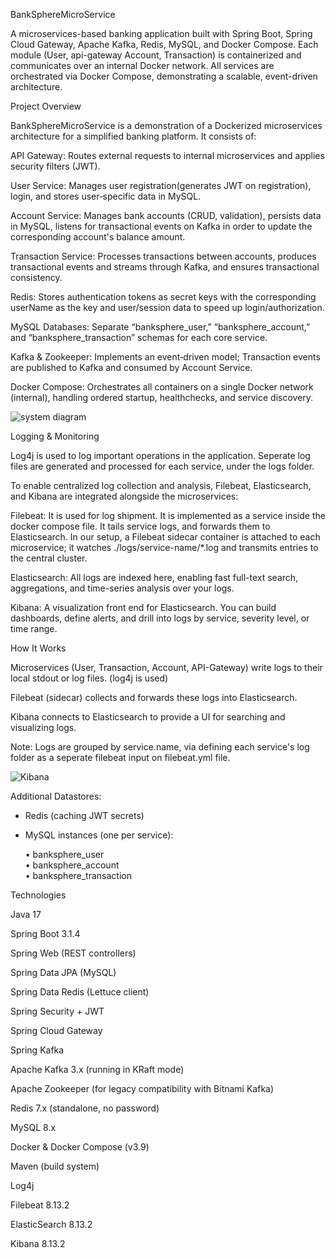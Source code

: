 

BankSphereMicroService


A microservices-based banking application built with Spring Boot, Spring Cloud Gateway, Apache Kafka, Redis, MySQL, and Docker Compose. Each module (User, api-gateway Account, Transaction) is containerized and communicates over an internal Docker network. All services are orchestrated via Docker Compose, demonstrating a scalable, event-driven architecture.

Project Overview

BankSphereMicroService is a demonstration of a Dockerized microservices architecture for a simplified banking platform. It consists of:

  API Gateway: Routes external requests to internal microservices and applies security filters (JWT).

  User Service: Manages user registration(generates JWT on registration), login, and stores user‐specific data in MySQL.

  Account Service: Manages bank accounts (CRUD, validation), persists data in MySQL, listens for transactional events on Kafka in order to update the corresponding account's balance amount.

  Transaction Service: Processes transactions between accounts, produces transactional events and streams through Kafka, and ensures transactional consistency.

  Redis: Stores authentication tokens as secret keys with the corresponding userName as the key and user/session data to speed up login/authorization.

  MySQL Databases: Separate “banksphere_user,” “banksphere_account,” and “banksphere_transaction” schemas for each core service.

  Kafka & Zookeeper: Implements an event‐driven model; Transaction events are published to Kafka and consumed by Account Service.

  Docker Compose: Orchestrates all containers on a single Docker network (internal), handling ordered startup, healthchecks, and service discovery.
  

  ![system diagram](https://github.com/user-attachments/assets/fc4032be-5671-4392-acec-8aff0aaaa118)


Logging & Monitoring

  Log4j is used to log important operations in the application. Seperate log files are generated and processed for each service, under the logs folder.

  To enable centralized log collection and analysis, Filebeat, Elasticsearch, and Kibana are integrated alongside the microservices:

  Filebeat: It is used for log shipment. It is implemented as a service inside the docker compose file. It tails service logs, and forwards them to Elasticsearch. In our setup, a Filebeat sidecar container is attached to each microservice; it watches ./logs/service-name/*.log and transmits entries to the central cluster.

  Elasticsearch: All logs are indexed here, enabling fast full-text search, aggregations, and time-series analysis over your logs.

  Kibana: A visualization front end for Elasticsearch. You can build dashboards, define alerts, and drill into logs by service, severity level, or time range.

How It Works

  Microservices (User, Transaction, Account, API-Gateway) write logs to their local stdout or log files. (log4j is used)

  Filebeat (sidecar) collects and forwards these logs into Elasticsearch.

  Kibana connects to Elasticsearch to provide a UI for searching and visualizing logs. 
  
  Note: Logs are grouped by service.name, via defining each service's log folder as a seperate filebeat input on filebeat.yml file.

  ![Kibana](https://github.com/user-attachments/assets/2a5b1ca4-fa8d-48cb-9488-875970c29f2e)

Additional Datastores:
 - Redis (caching JWT secrets)
 - MySQL instances (one per service):

   • banksphere_user  
    • banksphere_account  
    • banksphere_transaction  


Technologies

  Java 17

  Spring Boot 3.1.4

  Spring Web (REST controllers)

  Spring Data JPA (MySQL)

  Spring Data Redis (Lettuce client)

  Spring Security + JWT

  Spring Cloud Gateway

  Spring Kafka

  Apache Kafka 3.x (running in KRaft mode)

  Apache Zookeeper (for legacy compatibility with Bitnami Kafka)

  Redis 7.x (standalone, no password)

  MySQL 8.x

  Docker & Docker Compose (v3.9)

  Maven (build system)

  Log4j

  Filebeat 8.13.2

  ElasticSearch 8.13.2

  Kibana 8.13.2
  
  

 
